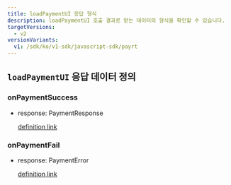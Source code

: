 ```yaml
---
title: loadPaymentUI 응답 형식
description: loadPaymentUI 호출 결과로 받는 데이터의 형식을 확인할 수 있습니다.
targetVersions:
  - v2
versionVariants:
  v1: /sdk/ko/v1-sdk/javascript-sdk/payrt
---
```


## `loadPaymentUI` 응답 데이터 정의

### onPaymentSuccess

- response: PaymentResponse

  [definition link](https://developers.portone.io/schema/browser-sdk.yml#/resources/response/PaymentResponse)

### onPaymentFail

- response: PaymentError

  [definition link](https://developers.portone.io/schema/browser-sdk.yml#/resources/exception/PaymentError)
